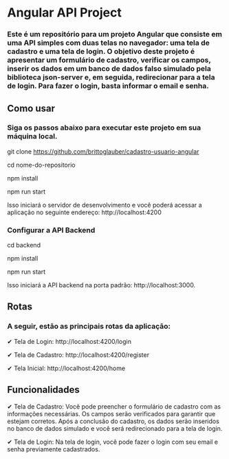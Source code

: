 # Angular API Project

### Este é um repositório para um projeto Angular que consiste em uma API simples com duas telas no navegador: uma tela de cadastro e uma tela de login. O objetivo deste projeto é apresentar um formulário de cadastro, verificar os campos, inserir os dados em um banco de dados falso simulado pela biblioteca json-server e, em seguida, redirecionar para a tela de login. Para fazer o login, basta informar o email e senha.

## Como usar
### Siga os passos abaixo para executar este projeto em sua máquina local.

git clone https://github.com/brittoglauber/cadastro-usuario-angular

cd nome-do-repositorio

npm install

npm run start

Isso iniciará o servidor de desenvolvimento e você poderá acessar a aplicação no seguinte endereço: http://localhost:4200

### Configurar a API Backend

cd backend

npm install

npm run start

Isso iniciará a API backend na porta padrão: http://localhost:3000.

## Rotas
### A seguir, estão as principais rotas da aplicação:

✔ Tela de Login: http://localhost:4200/login

✔ Tela de Cadastro: http://localhost:4200/register

✔ Tela Inicial: http://localhost:4200/home

## Funcionalidades

✔  Tela de Cadastro: Você pode preencher o formulário de cadastro com as informações necessárias. Os campos serão verificados para garantir que estejam corretos. Após a conclusão do cadastro, os dados serão inseridos no banco de dados simulado e você será redirecionado para a tela de login.

✔  Tela de Login: Na tela de login, você pode fazer o login com seu email e senha previamente cadastrados.

